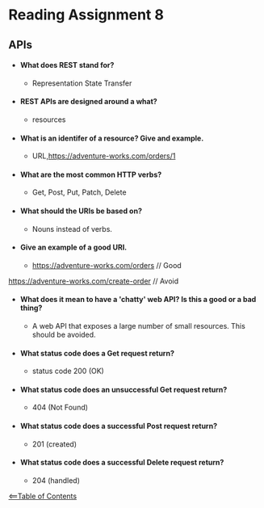 # Reading Assignment 8
## APIs

- #### What does REST stand for?
    - Representation State Transfer
- #### REST APIs are designed around a what?
    - resources
- #### What is an identifer of a resource? Give and example.
    - URL,https://adventure-works.com/orders/1
- #### What are the most common HTTP verbs?
    - Get, Post, Put, Patch, Delete
- #### What should the URIs be based on?
    - Nouns instead of verbs.
- #### Give an example of a good URI.
    - https://adventure-works.com/orders // Good

https://adventure-works.com/create-order // Avoid
- #### What does it mean to have a 'chatty' web API? Is this a good or a bad thing?
    - A web API that exposes a large number of small resources. This should be avoided.
- #### What status code does a Get request return?
    - status code 200 (OK)
- #### What status code does an unsuccessful Get request return?
    - 404 (Not Found)
- #### What status code does a successful Post request return?
    - 201 (created)
- #### What status code does a successful Delete request return?
    - 204 (handled)


[<==Table of Contents](TOC.three.md)
